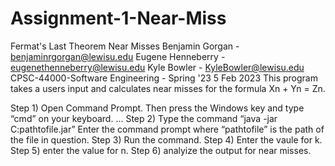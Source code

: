 # Assignment-1-Near-Miss
Fermat's Last Theorem Near Misses
Benjamin Gorgan - benjaminrgorgan@lewisu.edu
Eugene Henneberry - eugenethenneberry@lewisu.edu
Kyle Bowler - KyleBowler@lewisu.edu
CPSC-44000-Software Engineering - Spring '23
5 Feb 2023
This program takes a users input and calculates near misses for the formula Xn + Yn = Zn.

Step 1) Open Command Prompt. Then press the Windows key and type “cmd” on your keyboard. ...
Step 2) Type the command “java -jar C:pathtofile.jar” Enter the command prompt where “pathtofile” is the path of the file in question.
Step 3) Run the command.
Step 4) Enter the vaule for k.
Step 5) enter the value for n.
Step 6) analyize the output for near misses.

